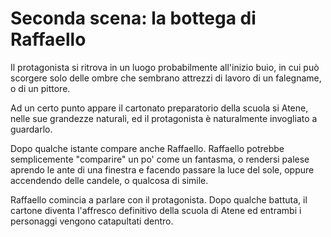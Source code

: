 # Seconda scena: la bottega di Raffaello

Il protagonista si ritrova in un luogo probabilmente all'inizio buio, in cui può scorgere solo delle ombre che sembrano attrezzi di lavoro di un falegname, o di un pittore.

Ad un certo punto appare il cartonato preparatorio della scuola si Atene, nelle sue grandezze naturali, ed il protagonista è naturalmente invogliato a guardarlo.

Dopo qualche istante compare anche Raffaello. Raffaello potrebbe semplicemente "comparire" un po' come un fantasma, o rendersi palese aprendo le ante di una finestra e facendo passare la luce del sole, oppure accendendo delle candele, o qualcosa di simile.

Raffaello comincia a parlare con il protagonista. Dopo qualche battuta, il cartone diventa l'affresco definitivo della scuola di Atene ed entrambi i personaggi vengono catapultati dentro.
